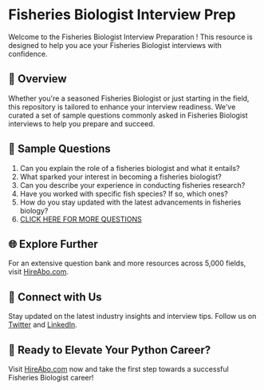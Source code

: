 # Fisheries Biologist Interview Prep

Welcome to the Fisheries Biologist Interview Preparation ! This resource is designed to help you ace your Fisheries Biologist interviews with confidence.

## 🚀 Overview

Whether you're a seasoned Fisheries Biologist or just starting in the field, this repository is tailored to enhance your interview readiness. We've curated a set of sample questions commonly asked in Fisheries Biologist interviews to help you prepare and succeed.

## 📝 Sample Questions

1. Can you explain the role of a fisheries biologist and what it entails?
2. What sparked your interest in becoming a fisheries biologist?
3. Can you describe your experience in conducting fisheries research?
4. Have you worked with specific fish species? If so, which ones?
5. How do you stay updated with the latest advancements in fisheries biology?
6. [CLICK HERE FOR MORE QUESTIONS](https://hireabo.com/job/5_1_23/Fisheries%20Biologist)

## 🌐 Explore Further

For an extensive question bank and more resources across 5,000 fields, visit [HireAbo.com](https://www.hireabo.com).

## 📱 Connect with Us

Stay updated on the latest industry insights and interview tips. Follow us on [Twitter](https://twitter.com/hireabo) and [LinkedIn](https://www.linkedin.com/in/hire-abo-3609972a8/).

## 🚀 Ready to Elevate Your Python Career?

Visit [HireAbo.com](https://www.hireabo.com) now and take the first step towards a successful Fisheries Biologist career!